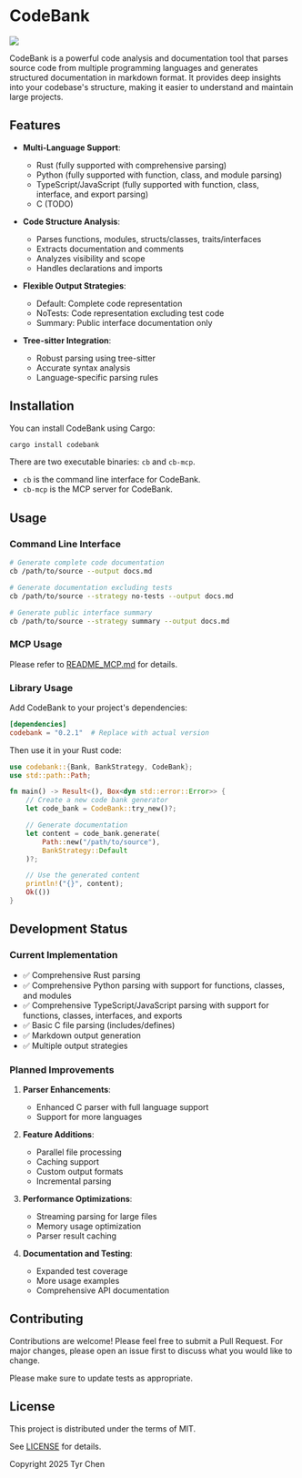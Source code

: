 # CodeBank

![](https://github.com/tyrchen/rust-lib-template/workflows/build/badge.svg)

CodeBank is a powerful code analysis and documentation tool that parses source code from multiple programming languages and generates structured documentation in markdown format. It provides deep insights into your codebase's structure, making it easier to understand and maintain large projects.

## Features

- **Multi-Language Support**:
  - Rust (fully supported with comprehensive parsing)
  - Python (fully supported with function, class, and module parsing)
  - TypeScript/JavaScript (fully supported with function, class, interface, and export parsing)
  - C (TODO)

- **Code Structure Analysis**:
  - Parses functions, modules, structs/classes, traits/interfaces
  - Extracts documentation and comments
  - Analyzes visibility and scope
  - Handles declarations and imports

- **Flexible Output Strategies**:
  - Default: Complete code representation
  - NoTests: Code representation excluding test code
  - Summary: Public interface documentation only

- **Tree-sitter Integration**:
  - Robust parsing using tree-sitter
  - Accurate syntax analysis
  - Language-specific parsing rules

## Installation

You can install CodeBank using Cargo:

```bash
cargo install codebank
```

There are two executable binaries: `cb` and `cb-mcp`.

- `cb` is the command line interface for CodeBank.
- `cb-mcp` is the MCP server for CodeBank.

## Usage

### Command Line Interface

```bash
# Generate complete code documentation
cb /path/to/source --output docs.md

# Generate documentation excluding tests
cb /path/to/source --strategy no-tests --output docs.md

# Generate public interface summary
cb /path/to/source --strategy summary --output docs.md
```

### MCP Usage

Please refer to [README_MCP.md](README_MCP.md) for details.

### Library Usage

Add CodeBank to your project's dependencies:

```toml
[dependencies]
codebank = "0.2.1"  # Replace with actual version
```

Then use it in your Rust code:

```rust
use codebank::{Bank, BankStrategy, CodeBank};
use std::path::Path;

fn main() -> Result<(), Box<dyn std::error::Error>> {
    // Create a new code bank generator
    let code_bank = CodeBank::try_new()?;

    // Generate documentation
    let content = code_bank.generate(
        Path::new("/path/to/source"),
        BankStrategy::Default
    )?;

    // Use the generated content
    println!("{}", content);
    Ok(())
}
```

## Development Status

### Current Implementation

- ✅ Comprehensive Rust parsing
- ✅ Comprehensive Python parsing with support for functions, classes, and modules
- ✅ Comprehensive TypeScript/JavaScript parsing with support for functions, classes, interfaces, and exports
- ✅ Basic C file parsing (includes/defines)
- ✅ Markdown output generation
- ✅ Multiple output strategies

### Planned Improvements

1. **Parser Enhancements**:
   - Enhanced C parser with full language support
   - Support for more languages

2. **Feature Additions**:
   - Parallel file processing
   - Caching support
   - Custom output formats
   - Incremental parsing

3. **Performance Optimizations**:
   - Streaming parsing for large files
   - Memory usage optimization
   - Parser result caching

4. **Documentation and Testing**:
   - Expanded test coverage
   - More usage examples
   - Comprehensive API documentation

## Contributing

Contributions are welcome! Please feel free to submit a Pull Request. For major changes, please open an issue first to discuss what you would like to change.

Please make sure to update tests as appropriate.

## License

This project is distributed under the terms of MIT.

See [LICENSE](LICENSE.md) for details.

Copyright 2025 Tyr Chen
